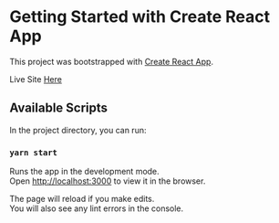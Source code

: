 # Getting Started with Create React App

This project was bootstrapped with [Create React App](https://github.com/facebook/create-react-app).

Live Site [Here](https://61c0dfb91961e14922f69bbf--inspiring-khorana-30f2be.netlify.app/)

## Available Scripts

In the project directory, you can run:

### `yarn start`

Runs the app in the development mode.\
Open [http://localhost:3000](http://localhost:3000) to view it in the browser.

The page will reload if you make edits.\
You will also see any lint errors in the console.
